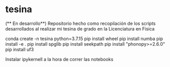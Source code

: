 # tesina
(** En desarrollo**) Repositorio hecho como recopilación de los scripts desarrollados al realizar mi tesina de grado en la Licenciatura en Física

conda create -n tesina python=3.7.15
pip install wheel
pip install numba
pip install -e .
pip install spglib
pip install seekpath
pip install "phonopy>=2.6.0"
pip install uf3

Instalar ipykernell a la hora de correr las notebooks